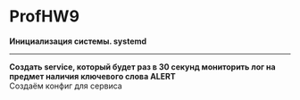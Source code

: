 # ProfHW9
<b>Инициализация системы. systemd</b>  

---
<b>Создать service, который будет раз в 30 секунд мониторить лог на предмет наличия ключевого слова ALERT</b>  
Создаём конфиг для сервиса  
